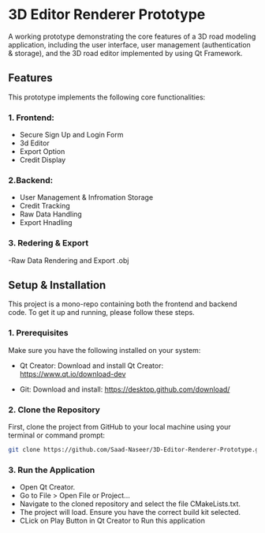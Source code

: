 # 3D Editor Renderer Prototype

A working prototype demonstrating the core features of a 3D road modeling application, including the user interface, user management (authentication & storage), and the 3D road editor implemented by using Qt Framework.

## Features

This prototype implements the following core functionalities:
### 1. Frontend:
- Secure Sign Up and Login Form
- 3d Editor
- Export Option
- Credit Display

### 2.Backend:
- User Management & Infromation Storage
- Credit Tracking
- Raw Data Handling
- Export Hnadling

### 3. Redering & Export
-Raw Data Rendering and Export .obj

## Setup & Installation

This project is a mono-repo containing both the frontend and backend code. To get it up and running, please follow these steps.

### 1. Prerequisites
Make sure you have the following installed on your system:

- Qt Creator: Download and install Qt Creator: https://www.qt.io/download-dev

- Git: Download and install: https://desktop.github.com/download/

### 2. Clone the Repository

First, clone the project from GitHub to your local machine using your terminal or command prompt:

```bash
git clone https://github.com/Saad-Naseer/3D-Editor-Renderer-Prototype.git
```
### 3. Run the Application
- Open Qt Creator.
- Go to File > Open File or Project...
- Navigate to the cloned repository and select the file CMakeLists.txt.
- The project will load. Ensure you have the correct build kit selected.
- CLick on Play Button in Qt Creator to Run this application
